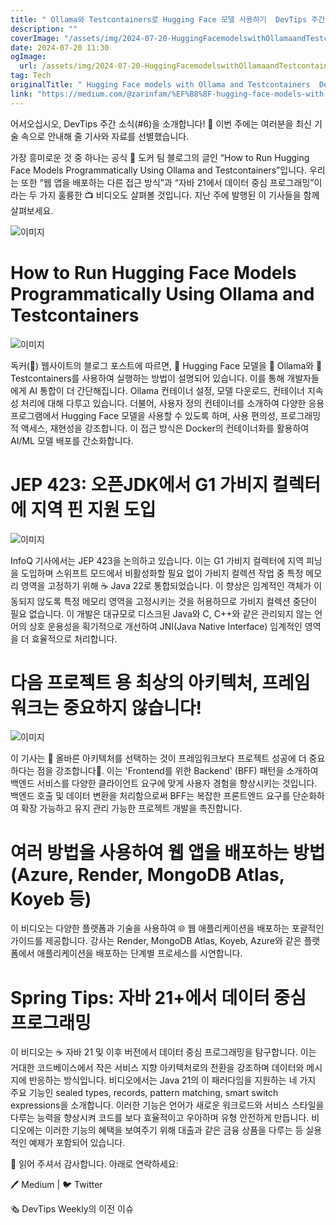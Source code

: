 ```yaml
---
title: " Ollama와 Testcontainers로 Hugging Face 모델 사용하기  DevTips 주간 소식 6"
description: ""
coverImage: "/assets/img/2024-07-20-HuggingFacemodelswithOllamaandTestcontainersDevTipsWeekly6_0.png"
date: 2024-07-20 11:30
ogImage: 
  url: /assets/img/2024-07-20-HuggingFacemodelswithOllamaandTestcontainersDevTipsWeekly6_0.png
tag: Tech
originalTitle: " Hugging Face models with Ollama and Testcontainers  DevTips Weekly 6"
link: "https://medium.com/@zarinfam/%EF%B8%8F-hugging-face-models-with-ollama-and-testcontainers-devtips-weekly-6-149e7cbb8848"
---
```



어서오십시오, DevTips 주간 소식(#6)을 소개합니다! 📰 이번 주에는 여러분을 최신 기술 속으로 안내해 줄 기사와 자료를 선별했습니다.

가장 흥미로운 것 중 하나는 공식 🐳 도커 팀 블로그의 글인 “How to Run Hugging Face Models Programmatically Using Ollama and Testcontainers”입니다. 우리는 또한 “웹 앱을 배포하는 다른 접근 방식”과 “자바 21에서 데이터 중심 프로그래밍”이라는 두 가지 훌륭한 📺 비디오도 살펴볼 것입니다. 지난 주에 발행된 이 기사들을 함께 살펴보세요.

![이미지](/assets/img/2024-07-20-HuggingFacemodelswithOllamaandTestcontainersDevTipsWeekly6_0.png)

# How to Run Hugging Face Models Programmatically Using Ollama and Testcontainers

<div class="content-ad"></div>

![이미지](/assets/img/2024-07-20-HuggingFacemodelswithOllamaandTestcontainersDevTipsWeekly6_1.png)

독커(🐳) 웹사이트의 블로그 포스트에 따르면, 🤗 Hugging Face 모델을 🐪 Ollama와 🚚 Testcontainers를 사용하여 실행하는 방법이 설명되어 있습니다. 이를 통해 개발자들에게 AI 통합이 더 간단해집니다. Ollama 컨테이너 설정, 모델 다운로드, 컨테이너 지속성 처리에 대해 다루고 있습니다. 더불어, 사용자 정의 컨테이너를 소개하여 다양한 응용 프로그램에서 Hugging Face 모델을 사용할 수 있도록 하며, 사용 편의성, 프로그래밍적 액세스, 재현성을 강조합니다. 이 접근 방식은 Docker의 컨테이너화를 활용하여 AI/ML 모델 배포를 간소화합니다.

# JEP 423: 오픈JDK에서 G1 가비지 컬렉터에 지역 핀 지원 도입

![이미지](/assets/img/2024-07-20-HuggingFacemodelswithOllamaandTestcontainersDevTipsWeekly6_2.png)

<div class="content-ad"></div>

InfoQ 기사에서는 JEP 423을 논의하고 있습니다. 이는 G1 가비지 컬렉터에 지역 피닝을 도입하며 스위프트 모드에서 비활성화할 필요 없이 가비지 컬렉션 작업 중 특정 메모리 영역을 고정하기 위해 ☕ Java 22로 통합되었습니다. 이 향상은 임계적인 객체가 이동되지 않도록 특정 메모리 영역을 고정시키는 것을 허용하므로 가비지 컬렉션 중단이 필요 없습니다. 이 개발은 대규모로 디스크된 Java와 C, C++와 같은 관리되지 않는 언어의 상호 운용성을 획기적으로 개선하여 JNI(Java Native Interface) 임계적인 영역을 더 효율적으로 처리합니다.

# 다음 프로젝트 용 최상의 아키텍처, 프레임워크는 중요하지 않습니다!

![이미지](/assets/img/2024-07-20-HuggingFacemodelswithOllamaandTestcontainersDevTipsWeekly6_3.png)

이 기사는 🌟 올바른 아키텍처를 선택하는 것이 프레임워크보다 프로젝트 성공에 더 중요하다는 점을 강조합니다🌟. 이는 'Frontend를 위한 Backend' (BFF) 패턴을 소개하여 백엔드 서비스를 다양한 클라이언트 요구에 맞게 사용자 경험을 향상시키는 것입니다. 백엔드 호출 및 데이터 변환을 처리함으로써 BFF는 복잡한 프론트엔드 요구를 단순화하여 확장 가능하고 유지 관리 가능한 프로젝트 개발을 촉진합니다.

<div class="content-ad"></div>

# 여러 방법을 사용하여 웹 앱을 배포하는 방법 (Azure, Render, MongoDB Atlas, Koyeb 등)

이 비디오는 다양한 플랫폼과 기술을 사용하여 🌐 웹 애플리케이션을 배포하는 포괄적인 가이드를 제공합니다. 강사는 Render, MongoDB Atlas, Koyeb, Azure와 같은 플랫폼에서 애플리케이션을 배포하는 단계별 프로세스를 시연합니다.

# Spring Tips: 자바 21+에서 데이터 중심 프로그래밍

이 비디오는 ☕ 자바 21 및 이후 버전에서 데이터 중심 프로그래밍을 탐구합니다. 이는 거대한 코드베이스에서 작은 서비스 지향 아키텍처로의 전환을 강조하며 데이터와 메시지에 반응하는 방식입니다. 비디오에서는 Java 21의 이 패러다임을 지원하는 네 가지 주요 기능인 sealed types, records, pattern matching, smart switch expressions을 소개합니다. 이러한 기능은 언어가 새로운 워크로드와 서비스 스타일을 다루는 능력을 향상시켜 코드를 보다 효율적이고 우아하며 유형 안전하게 만듭니다. 비디오에는 이러한 기능의 혜택을 보여주기 위해 대출과 같은 금융 상품을 다루는 등 실용적인 예제가 포함되어 있습니다.

<div class="content-ad"></div>

🙏 읽어 주셔서 감사합니다. 아래로 연락하세요:

🖊️ Medium | 🐦 Twitter

🗞️ DevTips Weekly의 이전 이슈